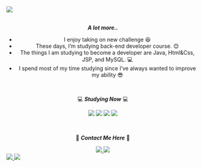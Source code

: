 <img src="https://capsule-render.vercel.app/api?type=waving&color=gradient&height=300&section=header&text=Minho%20Kim&fontSize=90&fontcolor=black"/>
 
 <br>
 </br>
 
 <div align="center">
 
 ***A lot more..***
 - I enjoy taking on new challenge 😆
 - These days, I’m studying back-end developer course. 😊
 - The things I am studying to become a developer are Java, Html&Css, JSP, and MySQL. 💻
 - I spend most of my time studying since I’ve always wanted to improve my ability 😎
 
 </div>
 
 <br>
 
 <div align="center">
  
 :computer: ***Studying Now*** :computer: 
  
<img src="https://img.shields.io/badge/Java-5F9EA0?style=flat-square&logo=Java&logoColor=white"/></a> 
<img src="https://img.shields.io/badge/JavaScript-FFCD28?style=flat-square&logo=JavaScript&logoColor=white"/></a> 
<img src="https://img.shields.io/badge/HTML5-CSS-CD1039?style=flat-square&logo=HTML5&logoColor=white"/></a> 
<img src="https://img.shields.io/badge/MySQL-4479A1?style=flat-square&logo=MySQL&logoColor=white"/></a> 
 
 </div>
   
   <br>
   
 <div align="center">
 
  🤙 ***Contact Me Here*** 🤙

</div>

<div align="center">

<a href="https://www.instagram.com/_mh_715/"> 
  <img src="https://img.shields.io/badge/Instagram-E4405F?style=flat-square&logo=Instagram&logoColor=black"/>
 </a> 
 <a href="https://kio344.tistory.com/"> 
 <img src="https://img.shields.io/badge/Tistory-CD1039?style=flat-square&logo=Tistory&logoColor=white"/>
</div>
 
<a href="https://github.com/kio344">
    <img src="https://github-readme-stats.vercel.app/api?username=kio344&hide=&hide_title=&show_icons=true&include_all_commits=&theme=buefy" />
</a>

<a href="https://github.com/kio344">
    <img src="https://github-readme-stats.vercel.app/api/top-langs/?username=kio344&layout=compact&show_icons=ture&show_owner=ture&hide_title=false&theme=buefy&hide=none" />
    </a>
